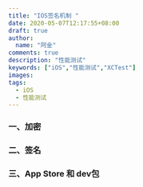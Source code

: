```yaml
---
title: "IOS签名机制 "
date: 2020-05-07T12:17:55+08:00
draft: true
author:
  name: "阿金"
comments: true
description: "性能测试"
keywords: ["iOS","性能测试","XCTest"]
images:
tags:
  - iOS
  - 性能测试
---
```

### 一、加密

### 二、签名

### 三、App Store 和 dev包
